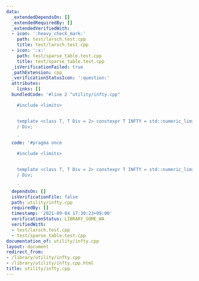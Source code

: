```yaml
---
data:
  _extendedDependsOn: []
  _extendedRequiredBy: []
  _extendedVerifiedWith:
  - icon: ':heavy_check_mark:'
    path: test/larsch.test.cpp
    title: test/larsch.test.cpp
  - icon: ':x:'
    path: test/sparse_table.test.cpp
    title: test/sparse_table.test.cpp
  _isVerificationFailed: true
  _pathExtension: cpp
  _verificationStatusIcon: ':question:'
  attributes:
    links: []
  bundledCode: '#line 2 "utility/infty.cpp"

    #include <limits>


    template <class T, T Div = 2> constexpr T INFTY = std::numeric_limits<T>::max()
    / Div;

    '
  code: '#pragma once

    #include <limits>


    template <class T, T Div = 2> constexpr T INFTY = std::numeric_limits<T>::max()
    / Div;

    '
  dependsOn: []
  isVerificationFile: false
  path: utility/infty.cpp
  requiredBy: []
  timestamp: '2021-09-04 17:30:23+09:00'
  verificationStatus: LIBRARY_SOME_WA
  verifiedWith:
  - test/larsch.test.cpp
  - test/sparse_table.test.cpp
documentation_of: utility/infty.cpp
layout: document
redirect_from:
- /library/utility/infty.cpp
- /library/utility/infty.cpp.html
title: utility/infty.cpp
---
```

